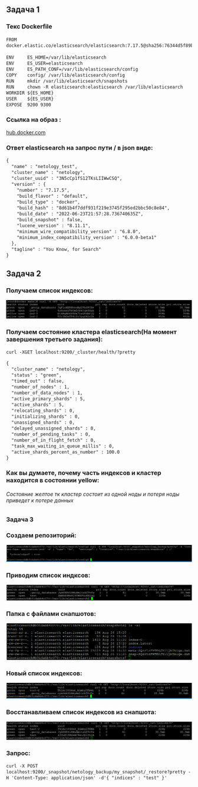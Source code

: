 ## Задача 1
### Текс Dockerfile

```
FROM docker.elastic.co/elasticsearch/elasticsearch:7.17.5@sha256:76344d5f89b13147743db0487eb76b03a7f9f0cd55abe8ab887069711f2ee27d

ENV     ES_HOME=/var/lib/elasticsearch
ENV     ES_USER=elasticsearch
ENV     ES_PATH_CONF=/var/lib/elasticsearch/config
COPY    config/ /var/lib/elasticsearch/config
RUN     mkdir /var/lib/elasticsearch/snapshots
RUN     chown -R elasticsearch:elasticsearch /var/lib/elasticsearch
WORKDIR ${ES_HOME}
USER    ${ES_USER}
EXPOSE  9200 9300
```

### Ссылка на образ :

[hub.docker.com](https://hub.docker.com/r/1001281/elc/tags)

### Ответ elasticsearch на запрос пути / в json виде:

```
{
  "name" : "netology_test",
  "cluster_name" : "netology",
  "cluster_uuid" : "3N5cCp1fS12TKsLIIWwCSQ",
  "version" : {
    "number" : "7.17.5",
    "build_flavor" : "default",
    "build_type" : "docker",
    "build_hash" : "8d61b4f7ddf931f219e3745f295ed2bbc50c8e84",
    "build_date" : "2022-06-23T21:57:28.736740635Z",
    "build_snapshot" : false,
    "lucene_version" : "8.11.1",
    "minimum_wire_compatibility_version" : "6.8.0",
    "minimum_index_compatibility_version" : "6.0.0-beta1"
  },
  "tagline" : "You Know, for Search"
}

```

## Задача 2
### Получаем список индексов:

![Alt text](https://github.com/maks1001281/devops-netology/blob/main/Home_work/6.5/index.PNG?raw=true "Optional Title")

### Получаем состояние кластера elasticsearch(На момент завершения третьего задания):

```
curl -XGET localhost:9200/_cluster/health/?pretty

```

```
{
  "cluster_name" : "netology",
  "status" : "green",
  "timed_out" : false,
  "number_of_nodes" : 1,
  "number_of_data_nodes" : 1,
  "active_primary_shards" : 5,
  "active_shards" : 5,
  "relocating_shards" : 0,
  "initializing_shards" : 0,
  "unassigned_shards" : 0,
  "delayed_unassigned_shards" : 0,
  "number_of_pending_tasks" : 0,
  "number_of_in_flight_fetch" : 0,
  "task_max_waiting_in_queue_millis" : 0,
  "active_shards_percent_as_number" : 100.0
}
```

### Как вы думаете, почему часть индексов и кластер находится в состоянии yellow:
###### Состояние желтое тк кластер состоит из одной ноды и потеря ноды приведет к потере данных

### Задача 3
### Создаем репозиторий:

![Alt text](https://github.com/maks1001281/devops-netology/blob/main/Home_work/6.5/createrepo.PNG?raw=true "Optional Title")

### Приводим список индксов:

![Alt text](https://github.com/maks1001281/devops-netology/blob/main/Home_work/6.5/testindex.PNG?raw=true "Optional Title")

### Папка с файлами снапшотов:

![Alt text](https://github.com/maks1001281/devops-netology/blob/main/Home_work/6.5/filebackup.PNG?raw=true "Optional Title")

###  Новый список индексов:

![Alt text](https://github.com/maks1001281/devops-netology/blob/main/Home_work/6.5/test2.PNG?raw=true "Optional Title")

### Восстанавливаем список индексов из снапшота:

![Alt text](https://github.com/maks1001281/devops-netology/blob/main/Home_work/6.5/restore.PNG?raw=true "Optional Title")

### Запрос:

```
curl -X POST localhost:9200/_snapshot/netology_backup/my_snapshot/_restore?pretty -H 'Content-Type: application/json' -d'{ "indices" : "test" }'

```


